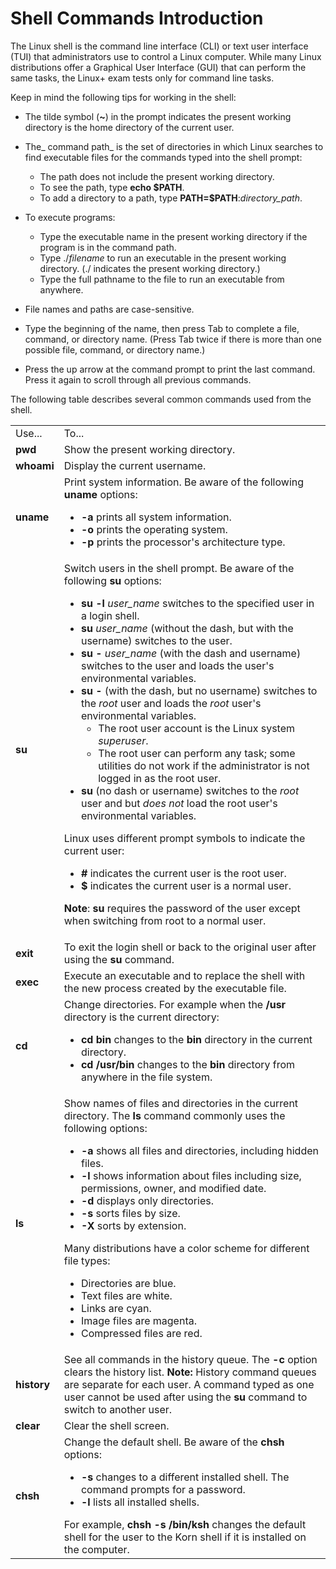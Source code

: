 # Shell Commands Introduction

The Linux shell is the command line interface (CLI) or text user interface
(TUI) that administrators use to control a Linux computer. While many Linux
distributions offer a Graphical User Interface (GUI) that can perform the same
tasks, the Linux+ exam tests only for command line tasks.

Keep in mind the following tips for working in the shell:

  * The tilde symbol (**~**) in the prompt indicates the present working directory is the home directory of the current user.
  * The_ command path_ is the set of directories in which Linux searches to find executable files for the commands typed into the shell prompt: 

    * The path does not include the present working directory.
    * To see the path, type **echo $PATH**.
    * To add a directory to a path, type **PATH=$PATH**:_directory_path_.
  * To execute programs: 

    * Type the executable name in the present working directory if the program is in the command path. 
    * Type ./_filename_ to run an executable in the present working directory. (./ indicates the present working directory.)
    * Type the full pathname to the file to run an executable from anywhere. 
  * File names and paths are case-sensitive.
  * Type the beginning of the name, then press Tab to complete a file, command, or directory name. (Press Tab twice if there is more than one possible file, command, or directory name.) 
  * Press the up arrow at the command prompt to print the last command. Press it again to scroll through all previous commands.

The following table describes several common commands used from the shell.

<table>

<tr> <td>Use...</td> <td>To...</td>

</tr>

<tr> <td><b>pwd</b></td> <td>Show the present working directory.</td>

</tr>

<tr> <td><b>whoami</b></td> <td>Display the current username.</td>

</tr>

<tr> <td><b>uname</b></td> <td>Print system information. Be aware of the
following <b>uname </b> options:

<ul>

<li><b>-a </b>prints all system information.

</li>

<li><b>-o</b> prints the operating system.

</li>

<li><b>-p</b> prints the processor's architecture type.

</li>

</ul> </td>

</tr>

<tr> <td><b>su</b></td> <td>Switch users in the shell prompt. Be aware of the
following <b>su </b> options:

<ul>

<li><b>su -l </b><i>user_name </i>switches to the specified user in a login
shell.

</li>

<li><b>su </b><i>user_name </i>(without the dash, but with the username)
switches to the user.

</li>

<li><b>su -</b> <i>user_name </i>(with the dash and username) switches to the
user and loads the user's environmental variables.

</li>

<li><b>su - </b>(with the dash, but no username) switches to the <i>root</i>
user and loads the <i>root</i> user's environmental variables.

<ul>

<li>The root user account is the Linux system <i>superuser</i>.

</li>

<li>The root user can perform any task; some utilities do not work if the
administrator is not logged in as the root user.

</li>

</ul>

</li>

<li><b>su </b>(no dash or username) switches to the <i>root</i> user and but
<i>does not</i> load the root user's environmental variables.

</li>

</ul>

Linux uses different prompt symbols to indicate the current user:

<ul>

<li><b>#</b> indicates the current user is the root user.

</li>

<li><b>$</b> indicates the current user is a normal user.

</li>

</ul>

<b>Note</b>: <b>su</b> requires the password of the user except when switching
from root to a normal user.

</td>

</tr>

<tr> <td><b>exit</b></td> <td>To exit the login shell or back to the original
user after using the <b>su </b>command.</td>

</tr>

<tr> <td><b>exec</b></td> <td>Execute an executable and to replace the shell
with the new process created by the executable file.</td>

</tr>

<tr> <td><b>cd</b></td> <td>Change directories. For example when the
<b>/usr</b> directory is the current directory:

<ul>

<li><b>cd bin</b> changes to the <b>bin</b> directory in the current
directory.

</li>

<li><b>cd /usr/bin</b> changes to the <b>bin</b> directory from anywhere in
the file system.

</li>

</ul> </td>

</tr>

<tr> <td><b>ls</b></td> <td>Show names of files and directories in the current
directory. The <b>ls</b> command commonly uses the following options:

<ul>

<li><b>-a</b> shows all files and directories, including hidden files.

</li>

<li><b>-l</b> shows information about files including size, permissions,
owner, and modified date.

</li>

<li><b>-d</b> displays only directories.

</li>

<li><b>-s</b> sorts files by size.

</li>

<li><b>-X</b> sorts by extension.

</li>

</ul>

Many distributions have a color scheme for different file types:

<ul>

<li>Directories are blue.

</li>

<li>Text files are white.

</li>

<li>Links are cyan.

</li>

<li>Image files are magenta.

</li>

<li>Compressed files are red.

</li>

</ul> </td>

</tr>

<tr> <td><b>history</b></td> <td>See all commands in the history queue. The<b>
-c</b> option clears the history list.  
<b>Note:</b> History command queues are separate for each user. A command
typed as one user cannot be used after using the <b>su</b> command to switch
to another user.</td>

</tr>

<tr> <td><b>clear</b></td> <td>Clear the shell screen. </td>

</tr>

<tr> <td><b>chsh</b></td> <td>Change the default shell. Be aware of the
<b>chsh</b> options:

<ul>

<li><b>-s</b> changes to a different installed shell. The command prompts for
a password.

</li>

<li><b>-l </b>lists all installed shells.

</li>

</ul> For example, <b>chsh -s /bin/ksh</b> changes the default shell for the
user to the Korn shell if it is installed on the computer.</td>

</tr> </table>

